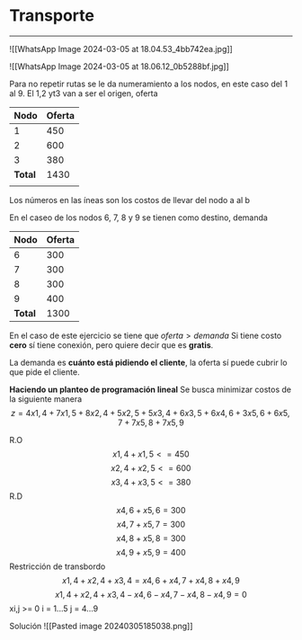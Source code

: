 # Transporte
---
![[WhatsApp Image 2024-03-05 at 18.04.53_4bb742ea.jpg]]

![[WhatsApp Image 2024-03-05 at 18.06.12_0b5288bf.jpg]]

Para no repetir rutas se le da numeramiento a los nodos, en este caso del 1 al 9.
El 1,2 yt3 van a ser el origen, oferta
 

| Nodo      | Oferta |
| --------- | ------ |
| 1         | 450    |
| 2         | 600    |
| 3         | 380    |
| **Total** | 1430   |
|           |        |
Los números en las íneas son los costos de llevar del nodo a al b

En el caseo de los nodos 6, 7, 8 y 9 se tienen como destino, demanda

| Nodo      | Oferta |
| --------- | ------ |
| 6         | 300    |
| 7         | 300    |
| 8         | 300    |
| 9         | 400    |
| **Total** | 1300   |
En el caso de este ejercicio se tiene que $oferta>demanda$
Si tiene costo **cero** sí tiene conexión, pero quiere decir que es **gratis**.

La demanda es **cuánto está pidiendo el cliente**, la oferta sí puede cubrir lo que pide el cliente.

**Haciendo un planteo de programación lineal**
Se busca minimizar costos de la siguiente manera
$$
	z = 4x1,4 + 7x1,5 + 8x2,4 + 5x2,5 + 5x3,4 + 6x3,5 + 6x4,6 + 3x5,6 + 6x5,7 + 7x5,8 + 7x5,9
$$

R.O
$$
x1,4 + x1,5 <= 450
$$
$$
x2,4 + x2,5 <= 600
$$
$$
x3,4 + x3,5 <= 380
$$
R.D
$$
x4,6 + x5,6 = 300
$$
$$
x4,7 + x5,7 = 300
$$
$$
x4,8 + x5,8 = 300
$$
$$
x4,9 + x 5,9 = 400
$$
Restricción de transbordo
$$
x1,4 + x2,4 + x3,4 = x4,6 + x4,7 + x4,8 + x4,9
$$
$$
x1,4 + x2,4 + x3,4 - x4,6 - x4,7 - x4,8 - x4,9 = 0
$$
xi,j >= 0
i = 1...5
j = 4...9

Solución
![[Pasted image 20240305185038.png]]



